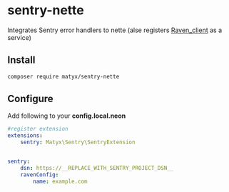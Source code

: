 # sentry-nette
Integrates Sentry error handlers to nette (alse registers [Raven_client](https://github.com/getsentry/sentry-php) as a service)

## Install
```bash
composer require matyx/sentry-nette
```

## Configure
Add following to your **config.local.neon**
```yaml
#register extension
extensions:
	sentry: Matyx\Sentry\SentryExtension


sentry:
	dsn: https://__REPLACE_WITH_SENTRY_PROJECT_DSN__
	ravenConfig: 
		name: example.com
```
